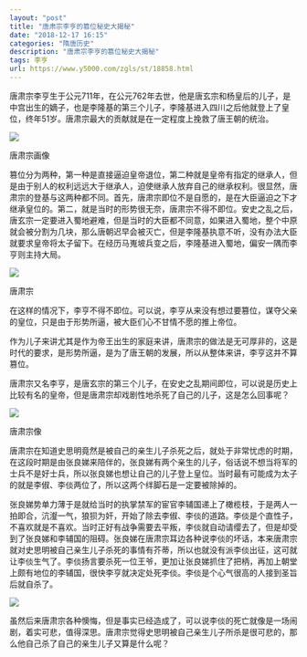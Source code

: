 ```yaml
---
layout: "post"
title: "唐肃宗李亨的篡位秘史大揭秘"
date: "2018-12-17 16:15"
categories: "隋唐历史"
description: "唐肃宗李亨的篡位秘史大揭秘"
tags: 李亨
url: https://www.y5000.com/zgls/st/18858.html
---
```






唐肃宗李亨生于公元711年，在公元762年去世，他是唐玄宗和杨皇后的儿子，是中宫出生的嫡子，也是李隆基的第三个儿子，李隆基进入四川之后他就登上了皇位，终年51岁。唐肃宗最大的贡献就是在一定程度上挽救了唐王朝的统治。

![](https://img.y5000.com/uploads/allimg/170407/1431052348-0.jpg)

唐肃宗画像

篡位分为两种，第一种是直接逼迫皇帝退位，第二种就是皇帝有指定的继承人，但是由于别人的权利远远大于继承人，迫使继承人放弃自己的继承权利。很显然，唐肃宗的登基与这两种都不同。首先，唐肃宗即位不是自愿的，是在大臣逼迫之下才继承皇位的。第二，就是当时的形势很无奈，唐肃宗不得不即位。安史之乱之后，唐玄宗一定要进入蜀地避难，但是当时的大臣都不同意，如果进入蜀地，整个中原就会被分割为几块，那么唐朝迟早会被灭亡，但是李隆基执意不听，没有办法大臣就要求皇帝将太子留下。在经历马嵬坡兵变之后，李隆基进入蜀地，偏安一隅而李亨则主持大局。

![](https://img.y5000.com/uploads/allimg/170407/1431052341-1.jpg)

唐肃宗

在这样的情况下，李亨不得不即位。可以说，李亨从来没有想过要篡位，谋夺父亲的皇位，只是由于形势所逼，被大臣们心不甘情不愿的推上帝位。

作为儿子来讲尤其是作为帝王出生的家庭来讲，唐肃宗的做法是无可厚非的，这是时代的要求，是形势所逼，是为了唐王朝的发展，所以从整体来讲，李亨这并不算篡位。

唐肃宗又名李亨，是唐玄宗的第三个儿子，在安史之乱期间即位，可以说是历史上比较有名的皇帝，但是唐肃宗却戏剧性地杀死了自己的儿子，这是怎么回事呢？

![](https://img.y5000.com/uploads/allimg/170407/143105B12-2.jpg)

唐肃宗像

唐肃宗在知道史思明竟然是被自己的亲生儿子杀死之后，就处于非常忧虑的时期，在这段时期是由张良娣来陪伴的，张良娣有两个亲生的儿子，俗话说不想当将军的士兵不是好士兵，所以张良娣也想让自己的儿子登上皇位。当时最有可能成为太子的就是李俶、李倓两位了，所以这两个绊脚石是一定要被除掉的。

张良娣势单力薄于是就给当时的执掌禁军的宦官李辅国递上了橄榄枝，于是两人一拍即合，沆瀣一气，狼狈为奸，开始了除去李俶、李倓的道路。李倓是个直性子，不喜欢就是不喜欢。当时正好有战争需要去平叛，李倓就自动请缨去了，但是却受到了张良娣和李辅国的阻碍。张良娣在唐肃宗耳边各种说李倓的坏话，本来唐肃宗就对史思明被自己亲生儿子杀死的事情有芥蒂，所以也就没有派李倓出征，这可就让李倓生气了。李倓扬言要杀死一位王爷，更加让张良娣抓住了把柄，再加上朝堂上颇有地位的李辅国，很快李亨就决定处死李倓。李倓是个心气很高的人接到圣旨后就自杀了。

![](https://img.y5000.com/uploads/allimg/170407/143105L07-3.jpg)

虽然后来唐肃宗各种懊悔，但是事实已经造成了，可以说李倓的死亡就像是一场闹剧，着实可悲，值得深思。唐肃宗觉得史思明被自己亲生儿子所杀是很可悲的，那么他自己杀了自己的亲生儿子又算是什么呢？
